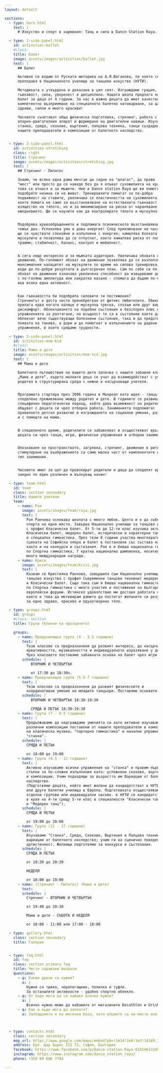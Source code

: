 ```yaml
---
layout: default

sections:
  - type: hero.html
    text: |
      # Изкуство и спорт в хармония: Танц и сила в Dance Station Raya.

  - type: 2-side-panel.html
    id: activities-ballet
    #class:
    title: Балет
    image: assets/images/activities/ballet.jpg
    text: |
      ## Балет

      Активно се водим от Руската методика на А.Я.Ваганова, по която се
      преподава в Националното училище за танцово изкуство (НУТИ).

      Методиката е утвърдена и доказана в цял свят. Изграждаме грация,
      гъвкавост, сила, увереност и дисциплина. Нашата школа предлага класически
      балет за деца от 4 години. За нас е важно децата да имат качествено и
      компетентно възприемане на специалното балетно натоварване, за да са
      здрави, силни и много красиви!

      Часовете съчетават обща физическа подготовка, стречинг, работа с
      опорно-двигателния апарат и формиране на двигателни навици. Изучаваме
      станка, среда, скокове, въртения, палцова техника, танци създадени от
      нашите преподаватели и композиции от балетното наследство.


  - type: 2-side-panel.html
    id: activities-stretching
    class: right
    title: Стречинг
    image: assets/images/activities/stretching.jpg
    text: |
      ## Стречинг - Пилатес

      Знаем, че всяко една дама мечтае да седне на "шпагат", да прави
      "мост" или просто да се наведе без да я опъват сухожилията на краката, а
      това се отнася и за мъжете. Ние в Dance station Raya ще ви помогнем да
      подобрите начина си на живот. Тренировките помагат за по-добра
      подвижност на ставите, увеличава се еластичността на сухожилията,
      което помага не само за възстановяване на естествената гъвкавост и
      изящество на тялото, но и за минимизиране на риска от нараняване в
      ежедневието. Ще се научите как да контролирате тялото и мускулната си сила.


      Подобрява кръвообръщението и подпомага психическото възстановяване след
      тежък ден. Успокоява ума и дава енергия! След приключване на часа,
      ще се чувствате спокойни и изпълнени с енергия; намалява болката в
      мускулите и позволява да се отпуснат, което намалява риска от последващи
      травми; стабилност, баланс, контрол и мобилност.


      А сега нещо интересно и за мъжката аудитория. Увеличава обхвата на
      движение. По-големият обхват на движение позволява да се възползвате от
      максималния капацитет на мускулите по време на силова тренировка, което
      води до по-добри резултати в дългосрочен план. Сам по себе си по-големият
      обхват на движение означава увеличена способност да извършваме движения
      с по-голяма амплитуда или накратко казано - спомага да бъдем по-гъвкави
      във всяка една активност.


      Как гъвкавостта би подобрила силовите ти постижения?
      Стречингът е доста често пренебрегван от фитнес любителите. Обикновено се
      прилага едва когато налице е мускулна треска, спазъм или друг вид мускулен
      дискомфорт. Облекчаването на подобни състояния е безспорен плюс на
      упражненията за разтягане, но всъщност те са в състояние както да
      облекчат вече съществуващи болезнени състояния, така и да предотвратят
      появата на такива, а дори и да помогнат в изпълнението на дадени фитнес
      упражнения, в които срещаме трудности.

  - type: 2-side-panel.html
    id: activities-mom-kid
    #class:
    title: Мама и дете
    image: assets/images/activities/mom-kid.jpg
    text: |
      ## Мама и дете

      Балетното пътешествие на вашето дете започва с нашите забавни класове
      „Мама и дете“, където малките деца се учат да взаимодействат с учител и
      родител в структурирана среда с нежни и насърчаващи учители.


      Програмата стартира през 2006 година в Монреал като идея - танцът,
      споделено преживяване между родител и дете. В годините се развива
      специфичен педагогически подход, който дава възможност на родителите да
      общуват с децата си чрез отборна работа. Заниманията подпомагат
      правилното детско развитие и изграждането на социални умения, разбира се,
      и с помощта на мама.


      В споделеното време, родителите се забавляват и осъществяват връзка с
      децата си чрез танци, игри, физически упражнения и отборни занимания.


      Опознаване на пространството, загрявка, стречинг, движение в ритъм и
      стимулиране на въображението са само малка част от компонентите на този
      тип занимания.


      Часовете имат за цел да провокират родители и деца да споделят време
      заедно по един различен и вълнуващ начин!

  - type: team.html
    id: team
    class: section secondary
    title: Нашите учители
    team:
      - name: Рая
        image: assets/images/team/raya.jpg
        text: |
          Рая Ранчова основава школата с много любов. Целта и е да събере изкуството и
          спорта на едно място. Завърша Национално училище за танцово изкуство
          с профил Класически балет. От 5-ти до 12-ти клас изучава активно
          Класически балет, модерен балет, исторически и характерни танци, както
          и специална гимнастика. През тези 8 години участва многократно на
          сцената на Софийска опера и балет в постановки със състава на операта,
          както и на конкурси и състезания. Рая е и бивша национална гимнастичка
          по Спортна гимнастика, 7 кратна национална шампионка, носител и на
          много международни награди.
      - name: Криси
        image: assets/images/team/krisi.jpg
        text: |
          Казвам се Кристияна Ранчова, завършила съм Национално училище за
          танцово изкуство с профил Съвременни танцови техники( модерен балет)
          и Класически балет. Също така съм и бивша национална гимнастичка
          по Спортна гимнастика с много участия и постижения на български и
          европейски форуми. Истинско удоволствие ми доставя работата с деца,
          както и това да мотивирам дамите да постигат желаните си резултати
          за едно здраво, красиво и одухотворено тяло.

  - type: groups.html
    id: groups
    #class: section
    title: Групи (Кликни на прозорчето) 

    groups:
      - name: Предучилищна група (4 - 5.5 годишни)
        text: |
          Тези класове са предназначени да развият интереса, да насърчават
          креативността, музикалността и индивидуалното изразяване у децата.
          Чрез класовете поставяме забавната основа на балет чрез игри и танци.
        schedule: |
            ВТОРНИК И ЧЕТВЪРТЪК

            от 17:30 до 18:30ч.
      - name: Предучилищна група (5.5-7 годишни)
        text: |
          Тези класове са предназначени да развият физическите и
          координативни умения на младите танцьори. Поставяме основите.
        schedule: |
            ВТОРНИК И ЧЕТВЪРТЪК 18:30-19:30

            СРЯДА И ПЕТЪК 18:30-19:30
      - name: Група (7 - 8.5 годишни)
        text: |
          Продължаваме да надграждаме уменията си като активно изучаваме
          различни композиции поставени от нашите преподаватели в компанията
          на класическа музика; "партерна гимнастика" и начални упражнения на
          "станка".
        schedule: |
          СРЯДА И ПЕТЪК

          от 18:00 до 19:00
      - name: Група (8.5 - 12 годишни)
        text: |
          Активно изучаваме всички упражнения на "станка" и правим първи
          стъпки за по-сложни изпълнения като: усложнени скокове, въртения
          и композиции. Учим подходящи за възрастта им Вариации от балетното
          наследство.
          (Подготвяме децата, който имат желани да кандидатстват в НУТИ-София
          или други балетни училища в Европа. Подготовката осъществяваме в
          отделни групови или индивидуални часове. в НУТИ се кандидатства
          в края на 4-ти срещу 5-ти клас в специалности "Класически танц"
          и "Модерен танц").
        schedule: |
          СРЯДА И ПЕТЪК

          от 19:00 до 20:00
      - name: Група (12 - 17 годишни)
        text: |
          Изучаваме "Станка", Среда, Скокове, Въртения и Палцова техника; учим
          вариации от балетното наследство; учим ги на сценично поведение и
          артистичност. Желаещи подготвяме за конкурси и състезания.
        schedule: |
          СРЯДА И ПЕТЪК

          от 19:30 до 20:30

          НЕДЕЛЯ

          от 18:00 до 19:00
      - name: (Стречинг - Пилатес) (Мама и дете)
        text:
        schedule: |
          Стречинг - ВТОРНИК И ЧЕТВЪРТЪК

          от 19:40 до 20:30

          Мама и дете - СЪБОТА И НЕДЕЛЯ

          от 10:00 - 11:00 или 17:00 - 18:00

  - type: gallery.html
    class: section secondary
    title: Галерия


  - type: faq.html
    id: faq
    class: section primary faq
    title: Често задавани въпроси
    questions:
      - q: Какви дрехи са нужни?
        a: |
          Нужни са трико, чорапогащник, поличка и туфли.
          За останалите активности - удобно спортно облекло.
      - q: От къде мога да си набавя всичко нужно?
        a: |
          Всичко нужно може да набавите от магазините Decathlon и Grishko.
      - q: Как и къде мога да заплатя?
        a: Заплащането е на месечна база, като опциите са на място или чрез банков превод.



  - type: contacts.html
    class: section secondary
    map_url: https://www.google.com/maps/embed?pb=!1m14!1m8!1m3!1d169.2352263814401!2d23.2886007!3d42.6805865!3m2!1i1024!2i768!4f13.1!3m3!1m2!1s0x40aa85c8f396f8d9%3A0x94128c05ea1a6b89!2sDance%20Station%20Raya!5e1!3m2!1sen!2sbg!4v1723047332722!5m2!1sen!2sbg
    address: Бул. Цар Борис III 73, София, България
    facebook: https://www.facebook.com/p/Dance-station-Raya-61554613345260
    instagram: https://www.instagram.com/dance_station_raya/
    phone: +359 89 686 7784

---
```

